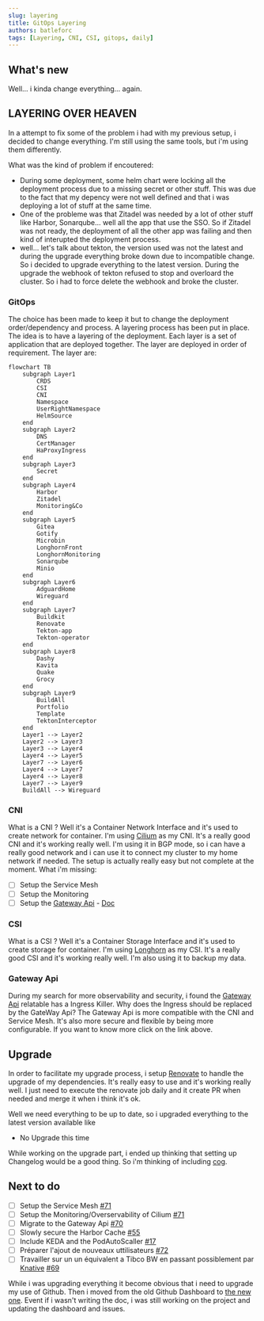 ```yaml
---
slug: layering
title: GitOps Layering
authors: batleforc
tags: [Layering, CNI, CSI, gitops, daily]
---
```


## What's new

Well... i kinda change everything... again.

## LAYERING OVER HEAVEN

In a attempt to fix some of the problem i had with my previous setup, i decided to change everything. I'm still using the same tools, but i'm using them differently.

What was the kind of problem if encoutered:

- During some deployment, some helm chart were locking all the deployment process due to a missing secret or other stuff. This was due to the fact that my depency were not well defined and that i was deploying a lot of stuff at the same time.
- One of the probleme was that Zitadel was needed by a lot of other stuff like Harbor, Sonarqube... well all the app that use the SSO. So if Zitadel was not ready, the deployment of all the other app was failing and then kind of interupted the deployment process.
- well... let's talk about tekton, the version used was not the latest and during the upgrade everything broke down due to incompatible change. So i decided to upgrade everything to the latest version. During the upgrade the webhook of tekton refused to stop and overloard the cluster. So i had to force delete the webhook and broke the cluster.

### GitOps

The choice has been made to keep it but to change the deployment order/dependency and process. A layering process has been put in place. The idea is to have a layering of the deployment. Each layer is a set of application that are deployed together. The layer are deployed in order of requirement. The layer are:

```mermaid
flowchart TB
    subgraph Layer1
        CRDS
        CSI
        CNI
        Namespace
        UserRightNamespace
        HelmSource
    end
    subgraph Layer2
        DNS
        CertManager
        HaProxyIngress
    end
    subgraph Layer3
        Secret
    end
    subgraph Layer4
        Harbor
        Zitadel
        Monitoring&Co
    end
    subgraph Layer5
        Gitea
        Gotify
        Microbin
        LonghornFront
        LonghornMonitoring
        Sonarqube
        Minio
    end
    subgraph Layer6
        AdguardHome
        Wireguard
    end
    subgraph Layer7
        Buildkit
        Renovate
        Tekton-app
        Tekton-operator
    end
    subgraph Layer8
        Dashy
        Kavita
        Quake
        Grocy
    end
    subgraph Layer9
        BuildAll
        Portfolio
        Template
        TektonInterceptor
    end
    Layer1 --> Layer2
    Layer2 --> Layer3
    Layer3 --> Layer4
    Layer4 --> Layer5
    Layer7 --> Layer6
    Layer4 --> Layer7
    Layer4 --> Layer8
    Layer7 --> Layer9
    BuildAll --> Wireguard
```

### CNI

What is a CNI ? Well it's a Container Network Interface and it's used to create network for container. I'm using [Cilium](https://cilium.io/) as my CNI. It's a really good CNI and it's working really well. I'm using it in BGP mode, so i can have a really good network and i can use it to connect my cluster to my home network if needed. The setup is actually really easy but not complete at the moment. What i'm missing:

- [ ] Setup the Service Mesh
- [ ] Setup the Monitoring
- [ ] Setup the [Gateway Api](https://docs.cilium.io/en/stable/network/servicemesh/gateway-api/gateway-api/#what-is-gateway-api) - [Doc](https://gateway-api.sigs.k8s.io/)

### CSI

What is a CSI ? Well it's a Container Storage Interface and it's used to create storage for container. I'm using [Longhorn](https://longhorn.io/) as my CSI. It's a really good CSI and it's working really well. I'm also using it to backup my data.

### Gateway Api

During my search for more observability and security, i found the [Gateway Api](https://gateway-api.sigs.k8s.io/) relatable has a Ingress Killer. Why does the Ingress should be replaced by the GateWay Api? The Gateway Api is more compatible with the CNI and Service Mesh. It's also more secure and flexible by being more configurable. If you want to know more click on the link above.

## Upgrade

In order to facilitate my upgrade process, i setup [Renovate](https://www.mend.io/renovate/) to handle the upgrade of my dependencies. It's really easy to use and it's working really well. I just need to execute the renovate job daily and it create PR when needed and merge it when i think it's ok.

Well we need everything to be up to date, so i upgraded everything to the latest version available like

- No Upgrade this time

While working on the upgrade part, i ended up thinking that setting up Changelog would be a good thing. So i'm thinking of including [cog](https://docs.cocogitto.io/).

## Next to do

- [ ] Setup the Service Mesh [#71](https://github.com/batleforc/WeeboGitOps/issues/71)
- [ ] Setup the Monitoring/Overservability of Cilium [#71](https://github.com/batleforc/WeeboGitOps/issues/71)
- [ ] Migrate to the Gateway Api [#70](https://github.com/batleforc/WeeboGitOps/issues/70)
- [ ] Slowly secure the Harbor Cache [#55](https://github.com/batleforc/WeeboGitOps/issues/55)
- [ ] Include KEDA and the PodAutoScaller [#17](https://github.com/batleforc/WeeboGitOps/issues/17)
- [ ] Préparer l'ajout de nouveaux uttilisateurs [#72](https://github.com/batleforc/WeeboGitOps/issues/72)
- [ ] Travailler sur un un équivalent a Tibco BW en passant possiblement par [Knative](https://knative.dev/) [#69](https://github.com/batleforc/WeeboGitOps/issues/69)

While i was upgrading everything it become obvious that i need to upgrade my use of Github. Then i moved from the old Github Dashboard to [the new one](https://github.com/users/batleforc/projects/7/views/1). Event if i wasn't writing the doc, i was still working on the project and updating the dashboard and issues.
